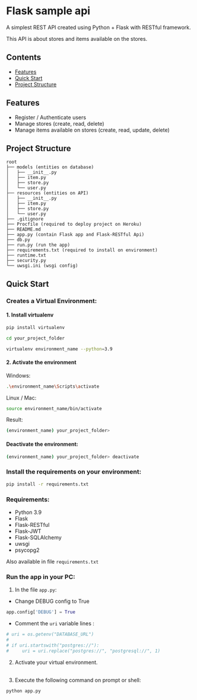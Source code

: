 # Flask sample api

A simplest REST API created using Python + Flask with RESTful framework. 

This API is about stores and items available on the stores.

## Contents

- [Features](#features)
- [Quick Start](#quick-start)
- [Project Structure](#structure)


## <a name="features"></a>Features

- Register / Authenticate users
- Manage stores (create, read, delete)
- Manage items available on stores (create, read, update, delete)


## <a name="structure"></a> Project Structure

```
root
├── models (entities on database)
│   ├── __init__.py          
│   ├── item.py          
│   ├── store.py
│   └── user.py  
├── resources (entities on API)
│   ├── __init__.py          
│   ├── item.py          
│   ├── store.py
│   └── user.py  
├── .gitignore
├── Procfile (required to deploy project on Heroku)
├── README.md
├── app.py (contain Flask app and Flask-RESTful Api)
├── db.py
├── run.py (run the app)
├── requirements.txt (required to install on environment)
├── runtime.txt
├── security.py
└── uwsgi.ini (wsgi config)
```

## <a name="quick-start"></a>Quick Start 

### Creates a Virtual Environment:

#### 1. Install virtualenv

```bash
pip install virtualenv

cd your_project_folder

virtualenv environment_name --python=3.9
```

#### 2. Activate the environment

Windows:
```bash
.\environment_name\Scripts\activate
```

Linux / Mac:
```bash
source environment_name/bin/activate
```

Result:
```bash
(environment_name) your_project_folder>
```

#### Deactivate the environment:
```bash
(environment_name) your_project_folder> deactivate
```

### Install the requirements on your environment:
```bash
pip install -r requirements.txt
```

### Requirements:
- Python 3.9
- Flask
- Flask-RESTful
- Flask-JWT
- Flask-SQLAlchemy
- uwsgi
- psycopg2

Also available in file `requirements.txt`
<br>

### Run the app in your PC:

1. In the file `app.py`:

- Change DEBUG config to True
```python
app.config['DEBUG'] = True
```

- Comment the `uri` variable lines :
```python
# uri = os.getenv("DATABASE_URL")
# 
# if uri.startswith("postgres://"):
#     uri = uri.replace("postgres://", "postgresql://", 1)
```

2. Activate your virtual environment.
<br><br>

3. Execute the following command on prompt or shell:

```bash
python app.py
```
